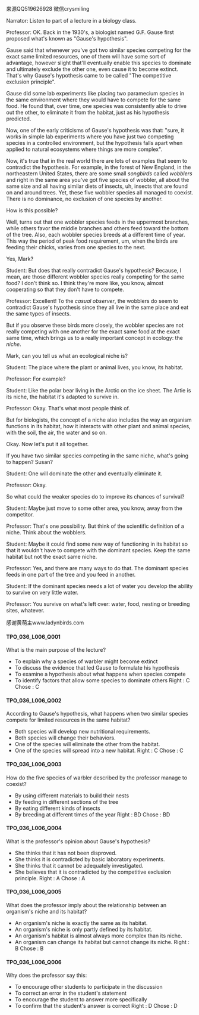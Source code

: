来源QQ519626928 微信crysmiling

Narrator:
Listen to part of a lecture in a biology class. 

Professor:
OK. Back in the 1930's, a biologist named G.F. Gause first proposed what's known as "Gause's hypothesis".

Gause said that whenever you've got two similar species competing for the exact same limited resources, one of them will have some sort of advantage, however slight that'll eventually enable this species to dominate and ultimately exclude the other one, even cause it to become extinct. That's why Gause's hypothesis came to be called "The competitive exclusion principle".

Gause did some lab experiments like placing two paramecium species in the same environment where they would have to compete for the same food. He found that, over time, one species was consistently able to drive out the other, to eliminate it from the habitat, just as his hypothesis predicted.

Now, one of the early criticisms of Gause's hypothesis was that: "sure, it works in simple lab experiments where you have just two competing species in a controlled environment, but the hypothesis falls apart when applied to natural ecosystems where things are more complex".

Now, it's true that in the real world there are lots of examples that seem to contradict the hypothesis. For example, in the forest of New England, in the northeastern United States, there are some small *songbirds* called *wobblers* and right in the same area you've got five species of wobbler, all about the same size and all having similar diets of insects, uh, insects that are found on and around trees. Yet, these five wobbler species all managed to coexist. There is no dominance, no exclusion of one species by another.

How is this possible?

Well, turns out that one wobbler species feeds in the uppermost branches, while others favor the middle branches and others feed toward the bottom of the tree. Also, each wobbler species breeds at a different time of year. This way the period of peak food requirement, um, when the birds are feeding their chicks, varies from one species to the next.

Yes, Mark?

Student:
But does that really contradict Gause's hypothesis? Because, I mean, are those different wobbler species really competing for the same food? I don't think so. I think they're more like, you know, almost cooperating so that they don't have to compete.

Professor:
Excellent! To the *casual observer*, the wobblers do seem to contradict Gause's hypothesis since they all live in the same place and eat the same types of insects.

But if you observe these birds more closely, the wobbler species are not really competing with one another for the exact same food at the exact same time, which brings us to a really important concept in ecology: the *niche*.

Mark, can you tell us what an ecological niche is?

Student:
The place where the plant or animal lives, you know, its habitat.

Professor:
For example?

Student:
Like the polar bear living in the Arctic on the ice sheet. The Artie is its niche, the habitat it's adapted to survive in.

Professor:
Okay. That's what most people think of.

But for biologists, the concept of a niche also includes the way an organism functions in its habitat, how it interacts with other plant and animal species, with the soil, the air, the water and so on.

Okay. Now let's put it all together.

If you have two similar species competing in the same niche, what's going to happen? Susan?

Student:
One will dominate the other and eventually eliminate it.

Professor:
Okay.

So what could the weaker species do to improve its chances of survival?

Student:
Maybe just move to some other area, you know, away from the competitor.

Professor:
That's one possibility. But think of the scientific definition of a niche. Think about the wobblers. 

Student:
Maybe it could find some new way of functioning in its habitat so that it wouldn't have to compete with the dominant species. Keep the same habitat but not the exact same niche.

Professor:
Yes, and there are many ways to do that. The dominant species feeds in one part of the tree and you feed in another.

Student:
If the dominant species needs a lot of water you develop the ability to survive on very little water.

Professor:
You survive on what's left over: water, food, nesting or breeding sites, whatever.

感谢黄萌主www.ladynbirds.com

#### TPO_036_L006_Q001
What is the main purpose of the lecture?
- To explain why a species of warbler might become extinct
- To discuss the evidence that led Gause to formulate his hypothesis
- To examine a hypothesis about what happens when species compete
- To identify factors that allow some species to dominate others
Right : C	Chose : C


#### TPO_036_L006_Q002
According to Gause's hypothesis, what happens when two similar species compete for limited resources in the same habitat?
- Both species will develop new nutritional requirements.
- Both species will change their behaviors.
- One of the species will eliminate the other from the habitat.
- One of the species will spread into a new habitat.
Right : C	Chose : C


#### TPO_036_L006_Q003
How do the five species of warbler described by the professor manage to coexist?
- By using different materials to build their nests
- By feeding in different sections of the tree
- By eating different kinds of insects
- By breeding at different times of the year
Right : BD	Chose :  BD


#### TPO_036_L006_Q004
What is the professor's opinion about Gause's hypothesis?
- She thinks that it has not been disproved.
- She thinks it is contradicted by basic laboratory experiments.
- She thinks that it cannot be adequately investigated.
- She believes that it is contradicted by the competitive exclusion principle.
Right : A	Chose : A


#### TPO_036_L006_Q005
What does the professor imply about the relationship between an organism's niche and its habitat?
- An organism's niche is exactly the same as its habitat.
- An organism's niche is only partly defined by its habitat.
- An organism's habitat is almost always more complex than its niche.
- An organism can change its habitat but cannot change its niche.
Right : B	Chose : B


#### TPO_036_L006_Q006
Why does the professor say this:
- To encourage other students to participate in the discussion
- To correct an error in the student's statement
- To encourage the student to answer more specifically
- To confirm that the student's answer is correct
Right : D	Chose : D
